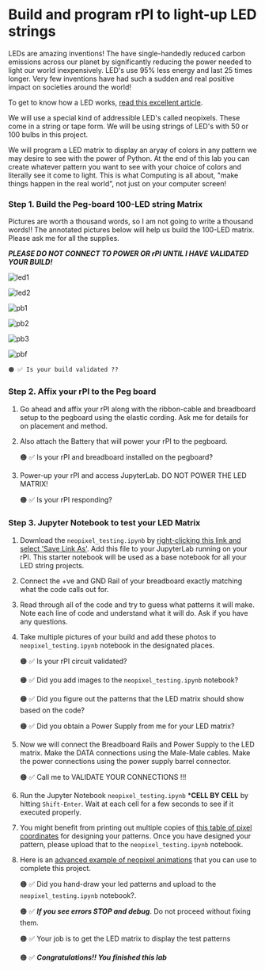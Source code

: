 # Build and program rPI to light-up LED strings
LEDs are amazing inventions!  The have single-handedly reduced carbon emissions across our planet by significantly reducing the power needed to light our world inexpensively. LED's use 95% less energy and last 25 times longer.  Very few inventions have had such a sudden and real positive impact on societies around the world! 

To get to know how a LED works, [read this excellent article](https://electronics.howstuffworks.com/led.htm).

We will use a special kind of addressible LED's called neopixels. These come in a string or tape form.  We will be using strings of LED's with 50 or 100 bulbs in this project.

We will program a LED matrix to display an aryay of colors in any pattern we may desire to see with the power of Python.  At the end of this lab you can create whatever pattern you want to see with your choice of colors and literally see it come to light.  This is what Computing is all about, "make things happen in the real world", not just on your computer screen! 

### Step 1.  Build the Peg-board 100-LED string Matrix

Pictures are worth a thousand words, so I am not going to write a thousand words!!  The annotated pictures below will help us build the 100-LED matrix.  Please ask me for all the supplies.

***PLEASE DO NOT CONNECT TO POWER OR rPI UNTIL I HAVE VALIDATED YOUR BUILD!*** 

![led1](led1.png)

![led2](led2.png)

![pb1](pb1.png)

![pb2](pb2.png)

![pb3](pb3.png)

![pbf](pbf.png)

    🟠 ✅ Is your build validated ??

### Step 2.  Affix your rPI to the Peg board 

1. Go ahead and affix your rPI along with the ribbon-cable and breadboard setup to the pegboard using the elastic cording.  Ask me for details for on placement and method.

1. Also attach the Battery that will power your rPI to the pegboard. 

    🟠 ✅ Is your rPI and breadboard installed on the pegboard?

1. Power-up your rPI and access JupyterLab. DO NOT POWER THE LED MATRIX!

    🟠 ✅ Is your rPI responding?

### Step 3. Jupyter Notebook to test your LED Matrix

1. Download the ```neopixel_testing.ipynb``` by [right-clicking this link and select 'Save Link As'](neopixel_testing.ipynb).  Add this file to your JupyterLab running on your rPI.  This starter notebook will be used as a base notebook for all your LED string projects.

1. Connect the +ve and GND Rail of your breadboard exactly matching what the code calls out for.  

1. Read through all of the code and try to guess what patterns it will make.  Note each line of code and understand what it will do.  Ask if you have any questions.

1. Take multiple pictures of your build and add these photos to ```neopixel_testing.ipynb``` notebook in the designated places.

    🟠 ✅ Is your rPI circuit validated?

    🟠 ✅ Did you add images to the ```neopixel_testing.ipynb``` notebook?

    🟠 ✅ Did you figure out the patterns that the LED matrix should show based on the code?

    🟠 ✅ Did you obtain a Power Supply from me for your LED matrix?

1. Now we will connect the Breadboard Rails and Power Supply to the LED matrix.  Make the DATA connections using the Male-Male cables. Make the power connections using the power supply barrel connector.

    🟠 ✅ Call me to VALIDATE YOUR CONNECTIONS !!!

1. Run the Jupyter Notebook ```neopixel_testing.ipynb``` ***CELL BY CELL** by hitting ```Shift-Enter```.  Wait at each cell for a few seconds to see if it executed properly.  

1. You might benefit from printing out multiple copies of [this table of pixel coordinates](pixel_coordinates.md) for designing your patterns.  Once you have designed your pattern, please upload that to the ```neopixel_testing.ipynb``` notebook.

1. Here is an [advanced example of neopixel animations](neopixel_advanced_testing.ipynb) that you can use to complete this project.

    🟠 ✅  Did you hand-draw your led patterns and upload to the ```neopixel_testing.ipynb``` notebook?.
    
    🟠 ✅  ***If you see errors STOP and debug***. Do not proceed without fixing them.

    🟠 ✅  Your job is to get the LED matrix to display the test patterns

    🟠 ✅  ***Congratulations!!  You finished this lab***

